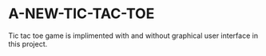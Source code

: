 # A-NEW-TIC-TAC-TOE

Tic tac toe game is implimented with and without graphical user interface in this project.
